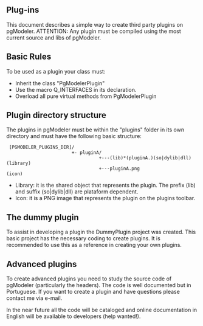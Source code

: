Plug-ins
--------

This document describes a simple way to create third party plugins on pgModeler. ATTENTION: Any plugin must be compiled using the most current source and libs of pgModeler.

Basic Rules
-----------

To be used as a plugin your class must:

* Inherit the class "PgModelerPlugin"
* Use the macro Q_INTERFACES in its declaration.
* Overload all pure virtual methods from PgModelerPlugin

Plugin directory structure
--------------------------

The plugins in pgModeler must be within the "plugins" folder in its own directory and must have the following basic structure:


     [PGMODELER_PLUGINS_DIR]/
                            +- pluginA/
                                      +---(lib)*(pluginA.)(so|dylib|dll) (library)
                                      +---pluginA.png                    (icon)

* Library: it is the shared object that represents the plugin. The prefix (lib) and suffix (so|dylib|dll) are plataform dependent.
* Icon: it is a PNG image that represents the plugin on the plugins toolbar.

The dummy plugin
----------------

To assist in developing a plugin the DummyPlugin project was created. This basic project has the necessary coding to create plugins. It is recommended to use this as a reference in creating your own plugins.

Advanced plugins
---------------

To create advanced plugins you need to study the source code of pgModeler (particularly the headers). The code is well documented but in Portuguese. If you want to create a plugin and have questions please contact me via e-mail.

In the near future all the code will be cataloged and online documentation in English will be available to developers (help wanted!).
